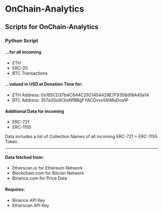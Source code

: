 # OnChain-Analytics
## Scripts for OnChain-Analytics

### Python Script

#### ...for all incoming

* ETH
* ERC-20
* BTC Transactions

#### ...valued in USD at Donation Time for:

* ETH Address: 0x165CD37b4C644C2921454429E7F9358d18A45e14
* BTC Address: 357a3So9CbsNfBBgFYACGvxxS6tMaDoa1P

#### Additional Data for incoming

* ERC-721
* ERC-1155
  
Data includes a list of Collection Names of all incoming ERC-721 + ERC-1155 Token.

---

#### Data fetched from:

* Etherscan.io  for Ethereum Network
* Blockchain.com for Bitcoin Network
* Binance.com for Price Data

#### Requires:
* Binance API Key
* Etherscan API Key


